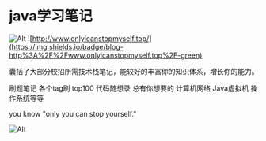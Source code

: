 # java学习笔记
![Alt](https://img.shields.io/github/stars/zzzzzzzzyt/JavaLearningNotes) ![http://www.onlyicanstopmyself.top/](https://img.shields.io/badge/blog-http%3A%2F%2Fwww.onlyicanstopmyself.top%2F-green)

囊括了大部分校招所需技术栈笔记，能较好的丰富你的知识体系，增长你的能力。

刷题笔记 各个tag刷 top100 代码随想录 总有你想要的
计算机网络 Java虚拟机 操作系统等等

you know "only you can stop yourself."


![Alt](https://repobeats.axiom.co/api/embed/e19a23ac32abb2e860c02d1003c848b001c63b2b.svg "Repobeats analytics image")
